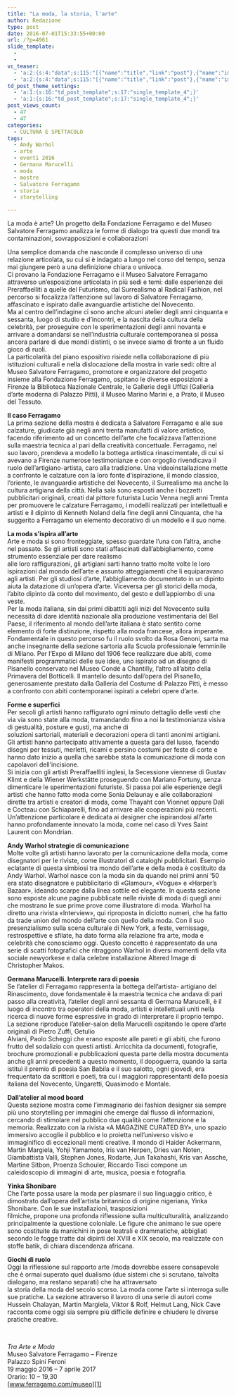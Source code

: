 ```yaml
---
title: "La moda, la storia, l'arte"
author: Redazione
type: post
date: 2016-07-01T15:33:55+00:00
url: /?p=4961
slide_template:
  - 
  - 
vc_teaser:
  - 'a:2:{s:4:"data";s:115:"[{"name":"title","link":"post"},{"name":"image","image":"featured","link":"none"},{"name":"text","mode":"excerpt"}]";s:7:"bgcolor";s:0:"";}'
  - 'a:2:{s:4:"data";s:115:"[{"name":"title","link":"post"},{"name":"image","image":"featured","link":"none"},{"name":"text","mode":"excerpt"}]";s:7:"bgcolor";s:0:"";}'
td_post_theme_settings:
  - 'a:1:{s:16:"td_post_template";s:17:"single_template_4";}'
  - 'a:1:{s:16:"td_post_template";s:17:"single_template_4";}'
post_views_count:
  - 47
  - 47
categories:
  - CULTURA E SPETTACOLO
tags:
  - Andy Warhol
  - arte
  - eventi 2016
  - Germana Marucelli
  - moda
  - mostre
  - Salvatore Ferragamo
  - storia
  - storytelling

---
```

La moda è arte? Un progetto della Fondazione Ferragamo e del Museo Salvatore Ferragamo analizza le forme di dialogo tra questi due mondi tra contaminazioni, sovrapposizioni e collaborazioni

Una semplice domanda che nasconde il complesso universo di una relazione articolata, su cui si è indagato a lungo nel corso del tempo, senza mai giungere però a una definizione chiara o univoca.  
Ci provano la Fondazione Ferragamo e il Museo Salvatore Ferragamo attraverso un&#8217;esposizione articolata in più sedi e temi: dalle esperienze dei Preraffaelliti a quelle del Futurismo, dal Surrealismo al Radical Fashion, nel percorso si focalizza l’attenzione sul lavoro di Salvatore Ferragamo, affascinato e ispirato dalle avanguardie artistiche del Novecento.  
Ma al centro dell&#8217;indagine ci sono anche alcuni atelier degli anni cinquanta e sessanta, luogo di studio e d’incontri, e la nascita della cultura della celebrità, per proseguire con le sperimentazioni degli anni novanta e arrivare a domandarsi se nell’industria culturale contemporanea si possa ancora parlare di due mondi distinti, o se invece siamo di fronte a un fluido gioco di ruoli.  
La particolarità del piano espositivo risiede nella collaborazione di più istituzioni culturali e nella dislocazione della mostra in varie sedi: oltre al Museo Salvatore Ferragamo, promotore e organizzatore del progetto insieme alla Fondazione Ferragamo, ospitano le diverse esposizioni a Firenze la Biblioteca Nazionale Centrale, le Gallerie degli Uffizi (Galleria d’arte moderna di Palazzo Pitti), il Museo Marino Marini e, a Prato, il Museo del Tessuto.

**Il caso Ferragamo**  
La prima sezione della mostra è dedicata a Salvatore Ferragamo e alle sue calzature, giudicate già negli anni trenta manufatti di valore artistico, facendo riferimento ad un concetto dell’arte che focalizzava l’attenzione sulla maestria tecnica al pari della creatività concettuale. Ferragamo, nel suo lavoro, prendeva a modello la bottega artistica rinascimentale, di cui si avevano a Firenze numerose testimonianze e con orgoglio rivendicava il ruolo dell’artigiano-artista, caro alla tradizione. Una videoinstallazione mette a confronto le calzature con la loro fonte d’ispirazione, il mondo classico, l’oriente, le avanguardie artistiche del Novecento, il Surrealismo ma anche la cultura artigiana della città. Nella sala sono esposti anche i bozzetti pubblicitari originali, creati dal pittore futurista Lucio Venna negli anni Trenta per promuovere le calzature Ferragamo, i modelli realizzati per intellettuali e artisti e il dipinto di Kenneth Noland della fine degli anni Cinquanta, che ha suggerito a Ferragamo un elemento decorativo di un modello e il suo nome.

**La moda s’ispira all’arte**  
Arte e moda si sono fronteggiate, spesso guardate l’una con l’altra, anche nel passato. Se gli artisti sono stati affascinati dall’abbigliamento, come strumento essenziale per dare realismo  
alle loro raffigurazioni, gli artigiani sarti hanno tratto molte volte le loro ispirazioni dal mondo dell’arte e assunto atteggiamenti che li equiparavano agli artisti. Per gli studiosi d’arte, l’abbigliamento documentato in un dipinto aiuta la datazione di un’opera d’arte. Viceversa per gli storici della moda, l’abito dipinto dà conto del movimento, del gesto e dell’appiombo di una veste.  
Per la moda italiana, sin dai primi dibattiti agli inizi del Novecento sulla necessità di dare identità nazionale alla produzione vestimentaria del Bel Paese, il riferimento al mondo dell’arte italiana è stato sentito come elemento di forte distinzione, rispetto alla moda francese, allora imperante. Fondamentale in questo percorso fu il ruolo svolto da Rosa Genoni, sarta ma anche insegnante della sezione sartoria alla Scuola professionale femminile di Milano. Per l’Expo di Milano del 1906 fece realizzare due abiti, come manifesti programmatici delle sue idee, uno ispirato ad un disegno di Pisanello conservato nel Museo Condé a Chantilly, l’altro all’abito della Primavera del Botticelli. Il mantello desunto dall’opera del Pisanello, generosamente prestato dalla Galleria del Costume di Palazzo Pitti, è messo a confronto con abiti contemporanei ispirati a celebri opere d’arte.

**Forme e superfici**  
Per secoli gli artisti hanno raffigurato ogni minuto dettaglio delle vesti che via via sono state alla moda, tramandando fino a noi la testimonianza visiva di gestualità, posture e gusti, ma anche di  
soluzioni sartoriali, materiali e decorazioni opera di tanti anonimi artigiani. Gli artisti hanno partecipato attivamente a questa gara del lusso, facendo disegni per tessuti, merletti, ricami e persino costumi per feste di corte e hanno dato inizio a quella che sarebbe stata la comunicazione di moda con capolavori dell’incisione.  
Si inizia con gli artisti Preraffaelliti inglesi, la Secessione viennese di Gustav Klimt e della Wiener Werkstätte proseguendo con Mariano Fortuny, senza dimenticare le sperimentazioni futuriste. Si passa poi alle esperienze degli artisti che hanno fatto moda come Sonia Delaunay e alle collaborazioni dirette tra artisti e creatori di moda, come Thayaht con Vionnet oppure Dalí e Cocteau con Schiaparelli, fino ad arrivare alle cooperazioni più recenti. Un’attenzione particolare è dedicata ai designer che ispirandosi all’arte hanno profondamente innovato la moda, come nel caso di Yves Saint Laurent con Mondrian.

**Andy Warhol strategie di comunicazione**  
Molte volte gli artisti hanno lavorato per la comunicazione della moda, come disegnatori per le riviste, come illustratori di cataloghi pubblicitari. Esempio eclatante di questa simbiosi tra mondo dell’arte e della moda è costituito da Andy Warhol. Warhol nasce con la moda sin da quando nei primi anni ‘50 era stato disegnatore e pubblicitario di «Glamour», «Vogue» e «Harper’s Bazaar», ideando scarpe dalla linea sottile ed elegante. In questa sezione sono esposte alcune pagine pubblicate nelle riviste di moda di quegli anni che mostrano le sue prime prove come illustratore di moda. Warhol ha diretto una rivista «Interview», qui riproposta in diciotto numeri, che ha fatto da trade union del mondo dell’arte con quello della moda. Con il suo presenzialismo sulla scena culturale di New York, a feste, vernissage, restrospettive e sfilate, ha dato forma alla relazione fra arte, moda e celebrità che conosciamo oggi. Questo concetto è rappresentato da una serie di scatti fotografici che ritraggono Warhol in diversi momenti della vita sociale newyorkese e dalla celebre installazione Altered Image di Christopher Makos.

**Germana Marucelli. Interprete rara di poesia**  
Se l’atelier di Ferragamo rappresenta la bottega dell’artista- artigiano del Rinascimento, dove fondamentale è la maestria tecnica che andava di pari passo alla creatività, l’atelier degli anni sessanta di Germana Marucelli, è il luogo di incontro tra operatori della moda, artisti e intellettuali uniti nella ricerca di nuove forme espressive in grado di interpretare il proprio tempo. La sezione riproduce l’atelier-salon della Marucelli ospitando le opere d’arte originali di Pietro Zuffi, Getulio  
Alviani, Paolo Scheggi che erano esposte alle pareti e gli abiti, che furono frutto del sodalizio con questi artisti. Arricchita da documenti, fotografie, brochure promozionali e pubblicazioni questa parte della mostra documenta anche gli anni precedenti a questo momento, il dopoguerra, quando la sarta istituì il premio di poesia San Babila e il suo salotto, ogni giovedì, era frequentato da scrittori e poeti, tra cui i maggiori rappresentanti della poesia italiana del Novecento, Ungaretti, Quasimodo e Montale.

**Dall’atelier al mood board**  
Questa sezione mostra come l’immaginario dei fashion designer sia sempre più uno storytelling per immagini che emerge dal flusso di informazioni, cercando di stimolare nel pubblico due qualità come l’attenzione e la memoria. Realizzato con la rivista «A MAGAZINE CURATED BY», uno spazio immersivo accoglie il pubblico e lo proietta nell’universo visivo e immaginifico di eccezionali menti creative. Il mondo di Haider Ackermann, Martin Margiela, Yohji Yamamoto, Iris van Herpen, Dries van Noten, Giambattista Valli, Stephen Jones, Rodarte, Jun Takahashi, Kris van Assche, Martine Sitbon, Proenza Schouler, Riccardo Tisci compone un caleidoscopio di immagini di arte, musica, poesia e fotografia.

**Yinka Shonibare**  
Che l’arte possa usare la moda per plasmare il suo linguaggio critico, è dimostrato dall’opera dell’artista britannico di origine nigeriana, Yinka Shonibare. Con le sue installazioni, trasposizioni  
filmiche, propone una profonda riflessione sulla multiculturalità, analizzando principalmente la questione coloniale. Le figure che animano le sue opere sono costituite da manichini in pose teatrali e drammatiche, abbigliati secondo le fogge tratte dai dipinti del XVIII e XIX secolo, ma realizzate con stoffe batik, di chiara discendenza africana.

**Giochi di ruolo**  
Oggi la riflessione sul rapporto arte /moda dovrebbe essere consapevole che è ormai superato quel dualismo (due sistemi che si scrutano, talvolta dialogano, ma restano separati) che ha attraversato  
la storia della moda del secolo scorso. La moda come l’arte si interroga sulle sue pratiche. La sezione attraverso il lavoro di una serie di autori come Hussein Chalayan, Martin Margiela, Viktor & Rolf, Helmut Lang, Nick Cave racconta come oggi sia sempre più difficile definire e chiudere le diverse pratiche creative.

&nbsp;

_Tra Arte e Moda_  
Museo Salvatore Ferragamo &#8211; Firenze  
Palazzo Spini Feroni  
19 maggio 2016 &#8211; 7 aprile 2017  
Orario: 10 &#8211; 19,30  
[www.ferragamo.com/museo][1]

 [1]: https://www.ferragamo.com/museo